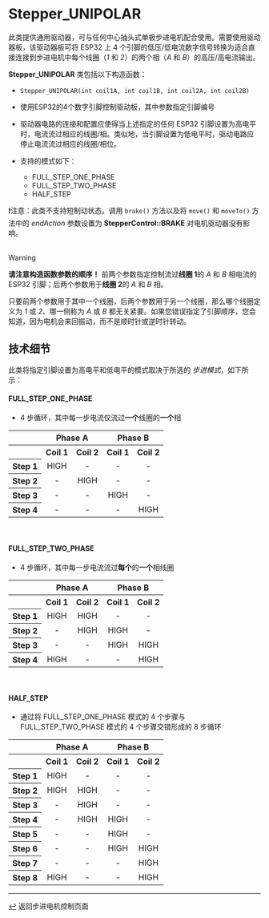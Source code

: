 # Stepper_UNIPOLAR

此类提供通用驱动器，可与任何中心抽头式单极步进电机配合使用。需要使用驱动器板，该驱动器板可将 ESP32 上 4 个引脚的低压/低电流数字信号转换为适合直接连接到步进电机中每个线圈（*1* 和 *2*）的两个相（*A* 和 *B*）的高压/高电流输出。

**Stepper_UNIPOLAR** 类包括以下构造函数：
  * `Stepper_UNIPOLAR(int coil1A, int coil1B, int coil2A, int coil2B)`
  * 使用ESP32的4个数字引脚控制驱动板，其中参数指定引脚编号
  * 驱动器电路的连接和配置应使得当上述指定的任何 ESP32 引脚设置为高电平时，电流流过相应的线圈/相。类似地，当引脚设置为低电平时，驱动电路应停止电流流过相应的线圈/相位。
  * 支持的模式如下：

    * FULL_STEP_ONE_PHASE
    * FULL_STEP_TWO_PHASE
    * HALF_STEP

❗注意：此类不支持短制动状态。调用 `brake()` 方法以及将 `move()` 和 `moveTo()` 方法中的 *endAction* 参数设置为 **StepperControl::BRAKE** 对电机驱动器没有影响。<br><br>

> [!WARNING]
> **请注意构造函数参数的顺序！** 前两个参数指定控制流过**线圈 1**的 *A* 和 *B* 相电流的 ESP32 引脚；后两个参数用于**线圈 2**的 *A* 和 *B* 相。

只要前两个参数用于其中一个线圈，后两个参数用于另一个线圈，那么哪个线圈定义为 *1* 或 *2*、哪一侧称为 *A* 或 *B* 都无关紧要。如果您错误指定了引脚顺序，您会知道，因为电机会来回振动，而不是顺时针或逆时针转动。

## 技术细节

此类将指定引脚设置为高电平和低电平的模式取决于所选的 *步进模式*，如下所示：

#### FULL_STEP_ONE_PHASE

* 4 步循环，其中每一步电流仅流过**一个**线圈的**一个**相

<table>
<tr><th></th><th colspan="2">Phase A</th><th colspan="2">Phase B</th></tr>
<tr><th></th><th>Coil 1</th><th>Coil 2</th><th>Coil 1</th><th>Coil 2</th></th></tr>
<tr><th>Step 1</th><td align="center">HIGH</td><td align="center">-</td><td align="center">-</td><td align="center">-</td></td></tr>
<tr><th>Step 2</th><td align="center">-</td><td align="center">HIGH</td><td align="center">-</td><td align="center">-</td></td></tr>
<tr><th>Step 3</th><td align="center">-</td><td align="center">-</td><td align="center">HIGH</td><td align="center">-</td></td></tr>
<tr><th>Step 4</th><td align="center">-</td><td align="center">-</td><td align="center">-</td><td align="center">HIGH</td></td></tr>
</table>
<br>

#### FULL_STEP_TWO_PHASE

* 4 步循环，其中每一步电流流过**每个**的**一个**相线圈

<table>
<tr><th></th><th colspan="2">Phase A</th><th colspan="2">Phase B</th></tr>
<tr><th></th><th>Coil 1</th><th>Coil 2</th><th>Coil 1</th><th>Coil 2</th></th></tr>
<tr><th>Step 1</th><td align="center">HIGH</td><td align="center">HIGH</td><td align="center">-</td><td align="center">-</td></td></tr>
<tr><th>Step 2</th><td align="center">-</td><td align="center">HIGH</td><td align="center">HIGH</td><td align="center">-</td></td></tr>
<tr><th>Step 3</th><td align="center">-</td><td align="center">-</td><td align="center">HIGH</td><td align="center">HIGH</td></td></tr>
<tr><th>Step 4</th><td align="center">HIGH</td><td align="center">-</td><td align="center">-</td><td align="center">HIGH</td></td></tr>
</table>
<br>

#### HALF_STEP

* 通过将 FULL_STEP_ONE_PHASE 模式的 4 个步骤与 FULL_STEP_TWO_PHASE 模式的 4 个步骤交错形成的 8 步循环

<table>
<tr><th></th><th colspan="2">Phase A</th><th colspan="2">Phase B</th></tr>
<tr><th></th><th>Coil 1</th><th>Coil 2</th><th>Coil 1</th><th>Coil 2</th></th></tr>
<tr><th>Step 1</th><td align="center">HIGH</td><td align="center">-</td><td align="center">-</td><td align="center">-</td></td></tr>
<tr><th>Step 2</th><td align="center">HIGH</td><td align="center">HIGH</td><td align="center">-</td><td align="center">-</td></td></tr>
<tr><th>Step 3</th><td align="center">-</td><td align="center">HIGH</td><td align="center">-</td><td align="center">-</td></td></tr>
<tr><th>Step 4</th><td align="center">-</td><td align="center">HIGH</td><td align="center">HIGH</td><td align="center">-</td></td></tr>
<tr><th>Step 5</th><td align="center">-</td><td align="center">-</td><td align="center">HIGH</td><td align="center">-</td></td></tr>
<tr><th>Step 6</th><td align="center">-</td><td align="center">-</td><td align="center">HIGH</td><td align="center">HIGH</td></td></tr>
<tr><th>Step 7</th><td align="center">-</td><td align="center">-</td><td align="center">-</td><td align="center">HIGH</td></td></tr>
<tr><th>Step 8</th><td align="center">HIGH</td><td align="center">-</td><td align="center">-</td><td align="center">HIGH</td></td></tr> 
</table>


---

[↩️](../Stepper.md) 返回步进电机控制页面
